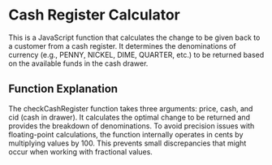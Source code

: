 # Cash Register Calculator

This is a JavaScript function that calculates the change to be given back to a customer from a cash register. It determines the denominations of currency (e.g., PENNY, NICKEL, DIME, QUARTER, etc.) to be returned based on the available funds in the cash drawer.

## Function Explanation
The checkCashRegister function takes three arguments: price, cash, and cid (cash in drawer). It calculates the optimal change to be returned and provides the breakdown of denominations. To avoid precision issues with floating-point calculations, the function internally operates in cents by multiplying values by 100. This prevents small discrepancies that might occur when working with fractional values.


